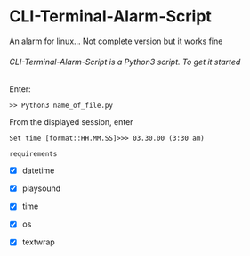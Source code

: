# CLI-Terminal-Alarm-Script
An alarm for linux... Not complete version but it works fine

###### CLI-Terminal-Alarm-Script is a Python3 script. To get it started
Enter:
```
>> Python3 name_of_file.py
```
From the displayed session, enter
```
Set time [format::HH.MM.SS]>>> 03.30.00 (3:30 am)

requirements
```
- [x] datetime
- [x] playsound
- [x] time
- [x] os
- [x] textwrap

